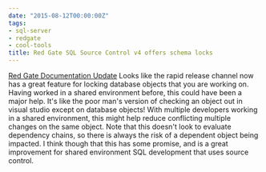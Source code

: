 ```yaml
---
date: "2015-08-12T00:00:00Z"
tags:
- sql-server
- redgate
- cool-tools
title: Red Gate SQL Source Control v4 offers schema locks
---
```


[Red Gate Documentation Update](http://documentation.red-gate.com/display/SOC4/SQL+Source+Control+4.0+Frequent+Updates+release+notes)
Looks like the rapid release channel now has a great feature for locking database objects that you are working on. Having worked in a shared environment before, this could have been a major help. It's like the poor man's version of checking an object out in visual studio except on database objects! With multiple developers working in a shared environment, this might help reduce conflicting multiple changes on the same object.
Note that this doesn't look to evaluate dependency chains, so there is always the risk of a dependent object being impacted. I think though that this has some promise, and is a great improvement for shared environment SQL development that uses source control.
